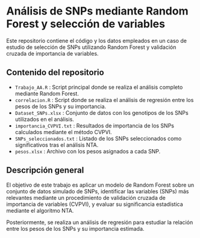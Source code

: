 # Análisis de SNPs mediante Random Forest y selección de variables

Este repositorio contiene el código y los datos empleados en un caso de estudio de selección de SNPs utilizando Random Forest y validación cruzada de importancia de variables.

## Contenido del repositorio

- `Trabajo_AA.R` : Script principal donde se realiza el análisis completo mediante Random Forest.
- `correlacion.R` : Script donde se realiza el análisis de regresión entre los pesos de los SNPs y su importancia.
- `Dataset_SNPs.xlsx` : Conjunto de datos con los genotipos de los SNPs utilizados en el análisis.
- `importancia_CVPVI.txt` : Resultados de importancia de los SNPs calculados mediante el método CVPVI.
- `SNPs_seleccionados.txt` : Listado de los SNPs seleccionados como significativos tras el análisis NTA.
- `pesos.xlsx` : Archivo con los pesos asignados a cada SNP.

## Descripción general

El objetivo de este trabajo es aplicar un modelo de Random Forest sobre un conjunto de datos simulado de SNPs, identificar las variables (SNPs) más relevantes mediante un procedimiento de validación cruzada de importancia de variables (CVPVI), y evaluar su significancia estadística mediante el algoritmo NTA.

Posteriormente, se realiza un análisis de regresión para estudiar la relación entre los pesos de los SNPs y su importancia estimada.
